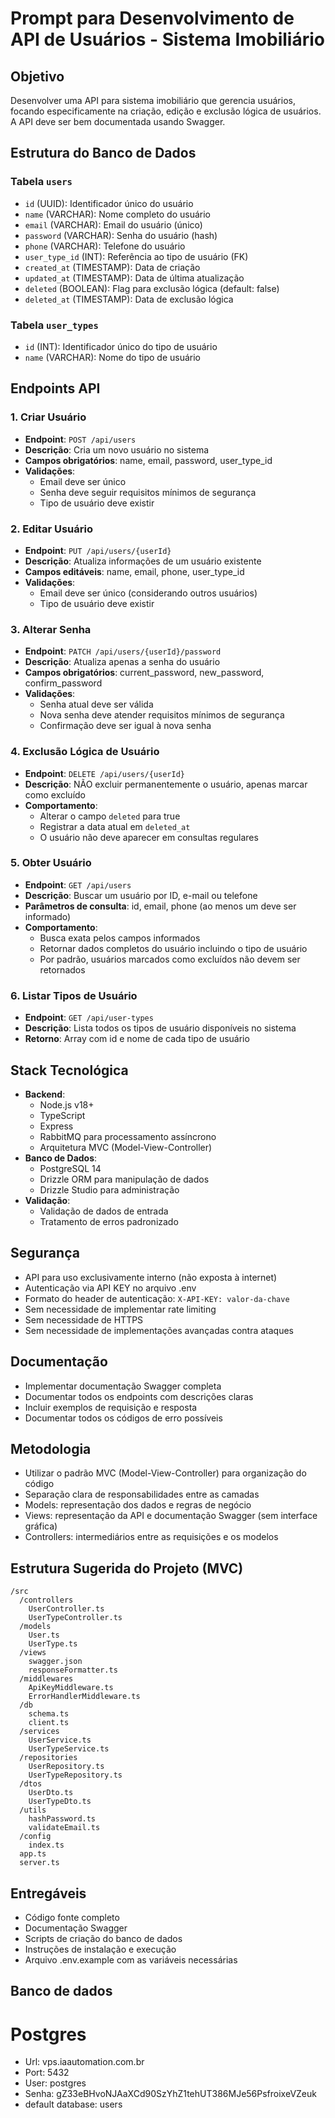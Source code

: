 # Prompt para Desenvolvimento de API de Usuários - Sistema Imobiliário

## Objetivo
Desenvolver uma API para sistema imobiliário que gerencia usuários, focando especificamente na criação, edição e exclusão lógica de usuários. A API deve ser bem documentada usando Swagger.

## Estrutura do Banco de Dados

### Tabela `users`
- `id` (UUID): Identificador único do usuário
- `name` (VARCHAR): Nome completo do usuário
- `email` (VARCHAR): Email do usuário (único)
- `password` (VARCHAR): Senha do usuário (hash)
- `phone` (VARCHAR): Telefone do usuário
- `user_type_id` (INT): Referência ao tipo de usuário (FK)
- `created_at` (TIMESTAMP): Data de criação
- `updated_at` (TIMESTAMP): Data de última atualização
- `deleted` (BOOLEAN): Flag para exclusão lógica (default: false)
- `deleted_at` (TIMESTAMP): Data de exclusão lógica

### Tabela `user_types`
- `id` (INT): Identificador único do tipo de usuário
- `name` (VARCHAR): Nome do tipo de usuário

## Endpoints API

### 1. Criar Usuário
- **Endpoint**: `POST /api/users`
- **Descrição**: Cria um novo usuário no sistema
- **Campos obrigatórios**: name, email, password, user_type_id
- **Validações**:
  - Email deve ser único
  - Senha deve seguir requisitos mínimos de segurança
  - Tipo de usuário deve existir

### 2. Editar Usuário
- **Endpoint**: `PUT /api/users/{userId}`
- **Descrição**: Atualiza informações de um usuário existente
- **Campos editáveis**: name, email, phone, user_type_id
- **Validações**:
  - Email deve ser único (considerando outros usuários)
  - Tipo de usuário deve existir

### 3. Alterar Senha
- **Endpoint**: `PATCH /api/users/{userId}/password`
- **Descrição**: Atualiza apenas a senha do usuário
- **Campos obrigatórios**: current_password, new_password, confirm_password
- **Validações**:
  - Senha atual deve ser válida
  - Nova senha deve atender requisitos mínimos de segurança
  - Confirmação deve ser igual à nova senha

### 4. Exclusão Lógica de Usuário
- **Endpoint**: `DELETE /api/users/{userId}`
- **Descrição**: NÃO excluir permanentemente o usuário, apenas marcar como excluído
- **Comportamento**:
  - Alterar o campo `deleted` para true
  - Registrar a data atual em `deleted_at`
  - O usuário não deve aparecer em consultas regulares

### 5. Obter Usuário
- **Endpoint**: `GET /api/users`
- **Descrição**: Buscar um usuário por ID, e-mail ou telefone
- **Parâmetros de consulta**: id, email, phone (ao menos um deve ser informado)
- **Comportamento**:
  - Busca exata pelos campos informados
  - Retornar dados completos do usuário incluindo o tipo de usuário
  - Por padrão, usuários marcados como excluídos não devem ser retornados

### 6. Listar Tipos de Usuário
- **Endpoint**: `GET /api/user-types`
- **Descrição**: Lista todos os tipos de usuário disponíveis no sistema
- **Retorno**: Array com id e nome de cada tipo de usuário

## Stack Tecnológica
- **Backend**:
  - Node.js v18+
  - TypeScript
  - Express
  - RabbitMQ para processamento assíncrono
  - Arquitetura MVC (Model-View-Controller)
- **Banco de Dados**:
  - PostgreSQL 14
  - Drizzle ORM para manipulação de dados
  - Drizzle Studio para administração
- **Validação**:
  - Validação de dados de entrada
  - Tratamento de erros padronizado

## Segurança
- API para uso exclusivamente interno (não exposta à internet)
- Autenticação via API KEY no arquivo .env
- Formato do header de autenticação: `X-API-KEY: valor-da-chave`
- Sem necessidade de implementar rate limiting
- Sem necessidade de HTTPS
- Sem necessidade de implementações avançadas contra ataques

## Documentação
- Implementar documentação Swagger completa
- Documentar todos os endpoints com descrições claras
- Incluir exemplos de requisição e resposta
- Documentar todos os códigos de erro possíveis

## Metodologia
- Utilizar o padrão MVC (Model-View-Controller) para organização do código
- Separação clara de responsabilidades entre as camadas
- Models: representação dos dados e regras de negócio
- Views: representação da API e documentação Swagger (sem interface gráfica)
- Controllers: intermediários entre as requisições e os modelos

## Estrutura Sugerida do Projeto (MVC)
```
/src
  /controllers
    UserController.ts
    UserTypeController.ts
  /models
    User.ts
    UserType.ts
  /views
    swagger.json
    responseFormatter.ts
  /middlewares
    ApiKeyMiddleware.ts
    ErrorHandlerMiddleware.ts
  /db
    schema.ts
    client.ts
  /services
    UserService.ts
    UserTypeService.ts
  /repositories
    UserRepository.ts
    UserTypeRepository.ts
  /dtos
    UserDto.ts
    UserTypeDto.ts
  /utils
    hashPassword.ts
    validateEmail.ts
  /config
    index.ts
  app.ts
  server.ts
```

## Entregáveis
- Código fonte completo
- Documentação Swagger
- Scripts de criação do banco de dados
- Instruções de instalação e execução
- Arquivo .env.example com as variáveis necessárias

## Banco de dados
# Postgres
- Url: vps.iaautomation.com.br
- Port: 5432
- User: postgres
- Senha: gZ33eBHvoNJAaXCd90SzYhZ1tehUT386MJe56PsfroixeVZeuk
- default database: users